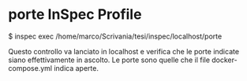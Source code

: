 # porte InSpec Profile

$ inspec exec /home/marco/Scrivania/tesi/inspec/localhost/porte

Questo controllo va lanciato in localhost e verifica che le porte indicate siano effettivamente in ascolto. Le porte sono quelle che il file docker-compose.yml indica aperte.
